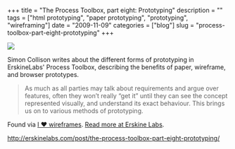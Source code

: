 +++
title = "The Process Toolbox, part eight: Prototyping"
description = ""
tags = ["html prototyping", "paper prototyping", "prototyping", "wireframing"]
date = "2009-11-09"
categories = ["blog"]
slug = "process-toolbox-part-eight-prototyping"
+++



  <div class="notebook-screenshot"><a href="http://erskinelabs.com/post/the-process-toolbox-part-eight-prototyping/"><img src="//konigi.com/media/bluga/wt4af833276c2d0_large.jpg"/></a></div><p>Simon Collison writes about the different forms of prototyping in ErskineLabs' Process Toolbox, describing the benefits of paper, wireframe, and browser prototypes.</p>

<p><blockquote>As much as all parties may talk about requirements and argue over features, often they won’t really “get it” until they can see the concept represented visually, and understand its exact behaviour. This brings us on to various methods of prototyping. </blockquote></p>

<p>Found via <a href="http://wireframes.tumblr.com/post/237196604/the-process-toolbox-part-eight-prototyping">I ♥ wireframes</a>. <a href="http://erskinelabs.com/post/the-process-toolbox-part-eight-prototyping/">Read more at Erskine Labs</a>.</p>

    
  <a href="http://erskinelabs.com/post/the-process-toolbox-part-eight-prototyping/">http://erskinelabs.com/post/the-process-toolbox-part-eight-prototyping/</a>
